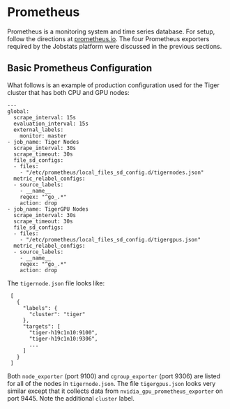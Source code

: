 # Prometheus

Prometheus is a monitoring system and time series database. For setup, follow the directions at [prometheus.io](https://prometheus.io/). The four Prometheus exporters required by the Jobstats platform were discussed in the previous sections.

## Basic Prometheus Configuration

What follows is an example of production configuration used for the Tiger cluster that has both CPU and GPU nodes:

```
---
global:
  scrape_interval: 15s
  evaluation_interval: 15s
  external_labels:
    monitor: master
- job_name: Tiger Nodes
  scrape_interval: 30s
  scrape_timeout: 30s
  file_sd_configs:
  - files:
    - "/etc/prometheus/local_files_sd_config.d/tigernodes.json"
  metric_relabel_configs:
  - source_labels:
    - __name__
    regex: "^go_.*"
    action: drop
- job_name: TigerGPU Nodes
  scrape_interval: 30s
  scrape_timeout: 30s
  file_sd_configs:
  - files:
    - "/etc/prometheus/local_files_sd_config.d/tigergpus.json"
  metric_relabel_configs:
  - source_labels:
    - __name__
    regex: "^go_.*"
    action: drop
```

The `tigernode.json` file looks like:

```
 [
   {
     "labels": {
       "cluster": "tiger"
     },
     "targets": [
       "tiger-h19c1n10:9100",
       "tiger-h19c1n10:9306",
       ...
     ]
   }
 ]
```

Both `node_exporter` (port 9100) and `cgroup_exporter` (port 9306) are listed for all of the nodes in `tigernode.json`. The file `tigergpus.json` looks very similar except that it collects data from `nvidia_gpu_prometheus_exporter` on port 9445. Note the additional `cluster` label.
